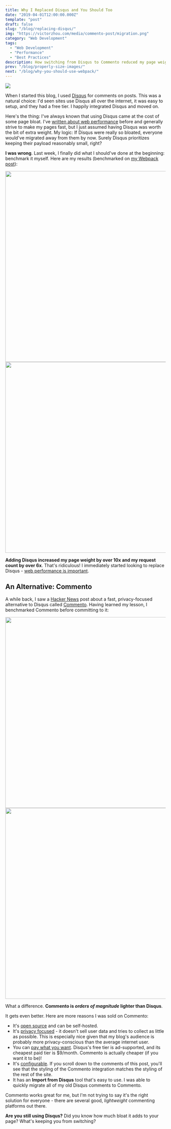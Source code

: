 ```yaml
---
title: Why I Replaced Disqus and You Should Too
date: "2019-04-01T12:00:00.000Z"
template: "post"
draft: false
slug: "/blog/replacing-disqus/"
img: "https://victorzhou.com/media/commento-post/migration.png"
category: "Web Development"
tags:
  - "Web Development"
  - "Performance"
  - "Best Practices"
description: How switching from Disqus to Commento reduced my page weight by 10x.
prev: "/blog/properly-size-images/"
next: "/blog/why-you-should-use-webpack/"
---
```


![](./media-link/commento-post/migration-small.png)

When I started this blog, I used [Disqus](https://disqus.com/) for comments on posts. This was a natural choice: I'd seen sites use Disqus all over the internet, it was easy to setup, and they had a free tier. I happily integrated Disqus and moved on.

Here's the thing: I've always known that using Disqus came at the cost of some page bloat. I've [written about web performance](/blog/properly-size-images/) before and generally strive to make my pages fast, but I just assumed having Disqus was worth the bit of extra weight. My logic: <span class="emph-special">If Disqus were really so bloated, everyone would've migrated away from them by now. Surely Disqus prioritizes keeping their payload reasonably small, right? </span>

**I was wrong**. Last week, I finally did what I should've done at the beginning: benchmark it myself. Here are my results (benchmarked on [my Webpack post](/blog/why-you-should-use-webpack/)):

<img src="/media/commento-post/requests1.png" style="width: 600px;" />
<img src="/media/commento-post/size1.png" style="width: 600px;" />

**Adding Disqus increased my page weight by over 10x and my request count by over 6x**. That's ridiculous! I immediately started looking to replace Disqus - [web performance is important](https://developers.google.com/web/fundamentals/performance/why-performance-matters/).

## An Alternative: Commento

A while back, I saw a [Hacker News](https://news.ycombinator.com/item?id=19210697) post about a fast, privacy-focused alternative to Disqus called [Commento](https://commento.io/). Having learned my lesson, I benchmarked Commento before committing to it:

<img src="/media/commento-post/requests2.png" style="width: 600px;" />
<img src="/media/commento-post/size2.png" style="width: 600px;" />

What a difference. **Commento is _orders of magnitude_ lighter than Disqus**.

It gets even better. Here are more reasons I was sold on Commento:

- It's [open source](https://gitlab.com/commento) and can be self-hosted.
- It's [privacy focused](https://commento.io/privacy) - it doesn't sell user data and tries to collect as little as possible. This is especially nice given that my blog's audience is probably more privacy-conscious than the average internet user.
- You can [pay what you want](https://commento.io/pricing). Disqus's free tier is ad-supported, and its cheapest paid tier is $9/month. Commento is actually cheaper (if you want it to be)!
- It's [configurable](https://docs.commento.io/configuration/frontend/). If you scroll down to the comments of this post, you'll see that the styling of the Commento integration matches the styling of the rest of the site.
- It has an **Import from Disqus** tool that's easy to use. I was able to quickly migrate all of my old Disqus comments to Commento.

Commento works great for me, but I'm not trying to say it's the right solution for everyone - there are several good, _lightweight_ commenting platforms out there.

**Are you still using Disqus?** Did you know how much bloat it adds to your page? What's keeping you from switching?
